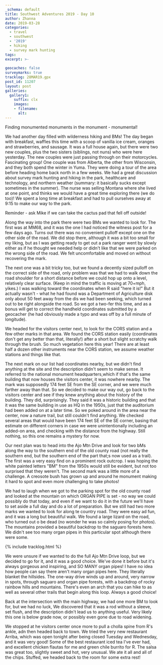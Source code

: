 ```yaml
---
_schema: default
title: Southwest Adventures 2019 - Day 10
author: Zhanna
date: 2019-03-28
categories: 
  - travel
  - southwest
  - '2019'
  - hiking
  - survey mark hunting
tags:
excerpt: >-
  
geocaches: false
surveymarks: true
tracklog: 28MAR19.gpx
post_id: 11207
layout: post  
galleries:
  gallery1:
    suffix: clx
    images:
    - filename: 
      alt:                                       
---
```


Finding monumented monuments in the monument - monumental!

We had another day filled with wilderness hiking and BMs! The day began with breakfast, waffles this time with a scoop of vanilla ice cream, oranges and strawberries, and sausage. It was a full house again, but there were two new couples, plus the two sisters (siblings, not nuns) who were here yesterday. The new couples were just passing through on their motorcycles. Fascinating group! One couple was from Alberta, the other from Wisconsin, and they both spend the winter in Yuma. They were doing a tour of the area before heading home back north in a few weeks. We had a great discussion about survey mark hunting and hiking in the park, healthcare and technology, and northern weather (summary: it basically sucks except sometimes in the summer). The nurse was selling Montana where she lived at one point, and thinks we would have a great time exploring there (we do too)! We spent a long time at breakfast and had to pull ourselves away at 9:15 to make our way to the park. 

Reminder - ask Mike if we can take the cactus pad that fell off outside!

Along the way into the park there were two BMs we wanted to look for. The first was at MM68, and it was the one I had noticed the witness post for a few days ago. Turns out there was no convenient pulloff except one on the other side of the road. We did stop there, although it was a bit too small for my liking, but as I was getting ready to get out a park ranger went by slowly either as if he thought we needed help or didn't like that we were parked on the wrong side of the road. We felt uncomfortable and moved on without recovering the mark.

The next one was a bit tricky too, but we found a decently sized pulloff on the correct side of the road, only problem was that we had to walk down the road shoulder for a short distance before we could hop up onto a level, relatively clear surface. (Keep in mind the traffic is moving at 70+mph, yikes.) I was walking toward the coordinates when R said "here it is!" But it actually wasn't - what he had found was a Department of Agriculture disk only about 50 feet away from the dis we had been seeking, which turned out to be right alongside the road. So we got a two-fer this time, and as a bonus will get to correct the handheld coordinates submitted by a geocacher (he had obviously made a typo and was off by a full minute of longitude).

We headed for the visitors center next, to look for the CORS station and a few other marks in that area. We found the CORS station easily (coordinates don't get any better than that, literally!) after a short but slight scratchy walk through the brush. So much vegetation here this year! There are at least half a dozen other instruments near the CORS station, we assume weather stations and things like that. 

The next mark on our list had coordinates nearby, but we didn't find anything at the site and the description didn't seem to make sense. It referred to the national monument headquarters,which if that's the same building that now houses the visitors center, it was nowhere nearby. The mark was supposedly 174 feet SE from the SE corner, and we were much farther away than that. So we decided to make our way out, go back to the visitors center and see if they knew anything about the history of the building. They did, surprisingly. They said it was a historic building and that it was the same building in use as HQ in the 1950s, just that the auditorium had been added on at a later time. So we poked around in the area near the center, now a nature trail, but still couldn't find anything. We checked several areas that would have been 174 feet SE of the SE corner, basing that estimate on different corners in case we were unintentionally including an added-on area, and checking with the distance from the highway. Still nothing, so this one remains a mystery for now.

Our next plan was to head into the Ajo Mtn Drive and look for two bMs along the way to the southern end of the old county road (not really the southern end, but the southern end of the part that;s now used as a trail). The first was a very easy find on a prominent rock outcrop. I was hoping the white painted letters "BM" from the 1950s would still be evident, but not too surprised that they weren't. The second mark was a little more of a challenge. A creosote bush has grown up and around he monument making it hard to spot and even more challenging to take photos! 

We had to laugh when we got to the parking spot for the old county road and looked at the mountain on which ORGAN PIPE is set - no way we could possibly do that today, and even if we want to do it in the future we'll have to set aside a full day and do a lot of preparation. But we still had two more marks we wanted to look for along te country road. They were easy ad fun, and it was a long but beautiful walk. We found a large lizard on the road, who turned out o be dead (no wonder he was so calmly posing for photos). The mountains provided a beautiful backdrop to the saguaro forests here. We didn't see too many organ pipes in this particular spot although there were some. 

{% include tracklog.html %}

We were unsure if we wanted to do the full Ajo Mtn Drive loop, but we decided to go for it, and it was a good choice. We've done it before but it's always gorgeous and inspiring, and SO MANY organ pipes! I have no idea how people can say there aren't many organ pipes here. They literally blanket the hillsides. The one-way drive winds up and around, very narrow in spots, through saguaro and organ pipe forests, with a backdrop of rocky rainbow hills and mountains. There's even an arch that you can hike to as well as several other trails that begin along this loop. Always a good choice!

Back at the intersection with the main highway, we had one more BM to look for, but we had no luck, We discovered that it was a rod without a sleeve, set flush, and the description didn't lead us to anything useful. Very likely this one is below grade now, or possibly even gone due to road widening.

We stopped at he visitors center once more to pull a cholla spine from R's ankle, adn then headed back to town. We tried the very new restaurant Arriba, which was open tonight after being closed Tuesday and Wednesday, and it was very good! Some of the best restaurant iced tea I've ever had, and excellent chicken flautas for me and green chile burrito for R. The salsa was great too, slightly sweet and hot, very unusual. We ate it all and all of the chips. Stuffed, we headed back to the room for some extra rest!
